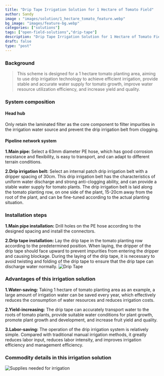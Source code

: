 ```yaml
---
title: "Drip Tape Irrigation Solution for 1 Hectare of Tomato Field"
author: Sandy
image : "images/solution/1_hectare_tomato_feature.webp"
bg_image: "images/feature-bg.webp"
categories: ["solutions"]
tags: ["open-field-solutions","drip-tape"]
description: "Drip Tape Irrigation Solution for 1 Hectare of Tomato Field"
draft: false
type: "post"
---
```

### Background
> This scheme is designed for a 1 hectare tomato planting area, aiming to use drip irrigation technology to achieve efficient irrigation, provide stable and accurate water supply for tomato growth, improve water resource utilization efficiency, and increase yield and quality.

### System composition
#### Head hub

Only retain the laminated filter as the core component to filter impurities in the irrigation water source and prevent the drip irrigation belt from clogging.

#### Pipeline network system

**1.Main pipe:** Select a 63mm diameter PE hose, which has good corrosion resistance and flexibility, is easy to transport, and can adapt to different terrain conditions.</p>
**2.Drip irrigation belt:** Select an internal patch drip irrigation belt with a dripper spacing of 30cm. This drip irrigation belt has the characteristics of uniform water discharge and strong anti-clogging ability, and can provide a stable water supply for tomato plants. The drip irrigation belt is laid along the tomato planting row, on one side of the plant, 15-20cm away from the root of the plant, and can be fine-tuned according to the actual planting situation.</p>
### Installation steps
**1.Main pipe installation:** Drill holes on the PE hose according to the designed spacing and install the connectors.
 

**2.Drip tape installation:** Lay the drip tape in the tomato planting row according to the predetermined position. When laying, the dripper of the drip tape should face upward to prevent impurities from entering the dripper and causing blockage. During the laying of the drip tape, it is necessary to avoid twisting and folding of the drip tape to ensure that the drip tape can discharge water normally.
![Drip Tape](/images/solution/1_hectare_tomato_drip_tape.webp)

### Advantages of this irrigation solution
**1.Water-saving:** Taking 1 hectare of tomato planting area as an example, a large amount of irrigation water can be saved every year, which effectively reduces the consumption of water resources and reduces irrigation costs.
 

**2.Yield-increasing:** The drip tape can accurately transport water to the roots of tomato plants, provide suitable water conditions for plant growth, promote plant growth and development, and increase fruit yield and quality.
 

**3.Labor-saving:** The operation of the drip irrigation system is relatively simple. Compared with traditional manual irrigation methods, it greatly reduces labor input, reduces labor intensity, and improves irrigation efficiency and management efficiency.

### Commodity details in this irrigation solution
![Supplies needed for irrigation](/images/solution/1_hectare_tomato_list.webp)